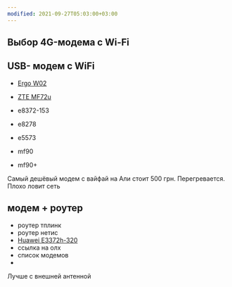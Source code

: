 ```yaml
---
modified: 2021-09-27T05:03:00+03:00
---
```


## Выбор 4G-модема с Wi-Fi

## USB- модем с WiFi
- [Ergo W02](https://elmir.ua/3g_4g_modems_and_routers/4g_router_ergo_w02.html)
- [ZTE MF72u](https://elmir.ua/3g_4g_modems_and_routers/4g_modem_zte_mf79u.html)

- e8372-153
- e8278
- e5573
- mf90
- mf90+

Самый дешёвый модем с вайфай на Али стоит 500 грн. Перегревается. Плохо ловит сеть

## модем + роутер
- роутер тплинк
- роутер нетис
- [Huawei E3372h-320](https://elmir.ua/3g_4g_modems_and_routers/4g_modem_huawei_e3372h-320.html)
- ссылка на олх
- список модемов
- 


Лучше с внешней антенной
